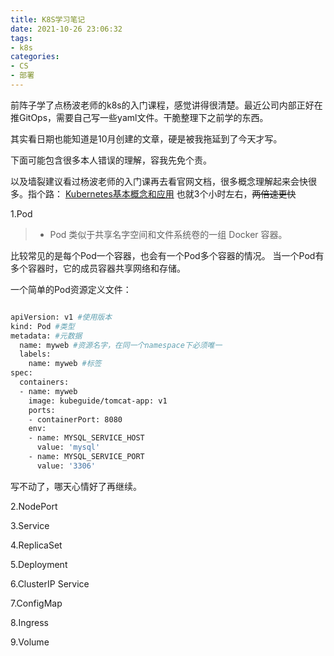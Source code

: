 ```yaml
---
title: K8S学习笔记
date: 2021-10-26 23:06:32
tags: 
- k8s
categories: 
- CS
- 部署
---
```


前阵子学了点杨波老师的k8s的入门课程，感觉讲得很清楚。最近公司内部正好在推GitOps，需要自己写一些yaml文件。干脆整理下之前学的东西。

其实看日期也能知道是10月创建的文章，硬是被我拖延到了今天才写。

下面可能包含很多本人错误的理解，容我先免个责。

以及墙裂建议看过杨波老师的入门课再去看官网文档，很多概念理解起来会快很多。指个路：
[Kubernetes基本概念和应用](https://www.bilibili.com/video/BV1Ja4y1x748) 也就3个小时左右，~~两倍速更快~~

1.Pod
> - Pod 类似于共享名字空间和文件系统卷的一组 Docker 容器。

比较常见的是每个Pod一个容器，也会有一个Pod多个容器的情况。
当一个Pod有多个容器时，它的成员容器共享网络和存储。

一个简单的Pod资源定义文件：

```bash

apiVersion: v1 #使用版本
kind: Pod #类型
metadata: #元数据
  name: myweb #资源名字，在同一个namespace下必须唯一
  labels:
    name: myweb #标签
spec:
  containers:
  - name: myweb
    image: kubeguide/tomcat-app: v1
    ports:
    - containerPort: 8080
    env:
    - name: MYSQL_SERVICE_HOST
      value: 'mysql'
    - name: MYSQL_SERVICE_PORT
      value: '3306'

```

写不动了，哪天心情好了再继续。

2.NodePort 

3.Service

4.ReplicaSet

5.Deployment

6.ClusterIP Service

7.ConfigMap

8.Ingress

9.Volume
